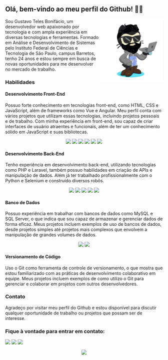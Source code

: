 
   <link rel="stylesheet" type='text/css' href="https://cdn.jsdelivr.net/gh/devicons/devicon@latest/devicon.min.css" />
          
   <h2>Olá, bem-vindo ao meu perfil do Github! 👨‍💻</h2>
   <div>
      <img align="right" width="40%" height="auto" src="https://github.com/guzztavo2/guzztavo2/blob/main/octocat.png" />

 <p width="10%" height="auto" style="display:block">Sou Gustavo Teles Bonifácio, um desenvolvedor web apaixonado por tecnologia e com ampla experiência em diversas
  tecnologias e ferramentas. Formado em Análise e Desenvolvimento de Sistemas pelo Instituto Federal de Ciências e
  Tecnologia de São Paulo, campus Barretos, tenho 24 anos e estou sempre em busca de novas oportunidades para me
  desenvolver no mercado de trabalho.
 </p>        

</div>
    <h3>Habilidades </h3>
    <h4>Desenvolvimento Front-End</h4>
    <p>Possuo forte conhecimento em tecnologias front-end, como HTML, CSS e JavaScript, além de frameworks como Vue e
        Angular. Meu perfil conta com vários projetos que utilizam essas tecnologias, incluindo projetos pessoais e de
        trabalho. Com minha experiência em front-end, sou capaz de criar interfaces de usuário atraentes e funcionais,
        além de ter um conhecimento sólido em JavaScript e suas bibliotecas.</p>
   <p align='center'>
         <img width="7%" height="auto" src="https://cdn.jsdelivr.net/gh/devicons/devicon@latest/icons/html5/html5-original.svg" />
         <img width="7%" height="auto" src="https://cdn.jsdelivr.net/gh/devicons/devicon@latest/icons/vuejs/vuejs-original-wordmark.svg" />
         <img width="7%" height="auto" src="https://cdn.jsdelivr.net/gh/devicons/devicon@latest/icons/css3/css3-original.svg" />
         <img width="7%" height="auto" src="https://cdn.jsdelivr.net/gh/devicons/devicon@latest/icons/javascript/javascript-original.svg" />
         <img width="7%" height="auto" src="https://cdn.jsdelivr.net/gh/devicons/devicon@latest/icons/angular/angular-original.svg" />
         <img width="7%" height="auto" src="https://cdn.jsdelivr.net/gh/devicons/devicon@latest/icons/typescript/typescript-original.svg" />
   </p>
    <h4>Desenvolvimento Back-End</h4>
    <p>Tenho experiência em desenvolvimento back-end, utilizando tecnologias como PHP e Laravel, também
        possuo habilidades em criação de APIs e manipulação de dados. Além já ter trabalhado profissionalmente com o Python e Selenium e construído diversos robôs.
    </p>
  <p align='center'>
         <img width="7%" height="auto" src="https://cdn.jsdelivr.net/gh/devicons/devicon@latest/icons/php/php-original.svg" />
         <img width="7%" height="auto" src="https://cdn.jsdelivr.net/gh/devicons/devicon@latest/icons/laravel/laravel-original-wordmark.svg" />
         <img width="7%" height="auto" src="https://cdn.jsdelivr.net/gh/devicons/devicon@latest/icons/python/python-original.svg" />
         <img width="7%" height="auto" src="https://cdn.jsdelivr.net/gh/devicons/devicon@latest/icons/linux/linux-original.svg" />
         <img width="7%" height="auto" src="https://cdn.jsdelivr.net/gh/devicons/devicon@latest/icons/ubuntu/ubuntu-original.svg" />
   </p>
    <h4>Banco de Dados</h4>
    <p>Possuo experiência em trabalhar com bancos de dados como MySQL e SQL Server, o que indica que sou capaz de
        armazenar e gerenciar dados de forma eficaz. Meus projetos incluem exemplos de uso de bancos de dados, desde
        projetos simples até projetos mais complexos que envolvem a manipulação de grandes volumes de dados.
    </p>
   <p align='center'>
      <img width="7%" height="auto" src="https://cdn.jsdelivr.net/gh/devicons/devicon@latest/icons/mysql/mysql-original-wordmark.svg" />
      <img width="7%" height="auto" src="https://cdn.jsdelivr.net/gh/devicons/devicon@latest/icons/microsoftsqlserver/microsoftsqlserver-original-wordmark.svg" />   
   </p>
        
 <h4>Versionamento de Código</h4>
    <p>Uso o Git como ferramenta de controle de versionamento, o que mostra que estou familiarizado com as práticas de
        desenvolvimento colaborativo em equipe. Meus projetos incluem exemplos de como utilizo o Git para gerenciar e
        colaborar em projetos com outros desenvolvedores.</p>
    <h3>Contato</h3>
    <p>Agradeço por visitar meu perfil do Github e estou disponível para discutir qualquer oportunidade de trabalho ou
        projetos que possam ser de interesse.</p>
   <h3>Fique à vontade para entrar em contato:</h3>
   <p>
      <a href = "mailto:gustavo_bonifacio2020@outlook.com"><img loading="lazy" src="https://img.shields.io/badge/Email-296bce?style=for-the-badge&logo=outlook&logoColor=white" target="_blank"></a>
      <a href="https://www.linkedin.com/in/guzztavo2/" target="_blank"><img loading="lazy" src="https://img.shields.io/badge/-LinkedIn-%230077B5?style=for-the-badge&logo=linkedin&logoColor=white" target="_blank"></a>   
       <a href="https://guzztavo2.vercel.app/" target="_blank"><img loading="lazy" src="https://img.shields.io/badge/-Portf%C3%B3lio-%230077B5?style=for-the-badge" target="_blank"></a>
   </p>

<div align="center" width="100%">
   <a href="https://github.com/guzztavo2">
   <img width="40%" loading="lazy" height="auto" src="https://github-readme-stats.vercel.app/api/top-langs/?username=guzztavo2&layout=compact&langs_count=7&theme=dracula"/>
</div>
